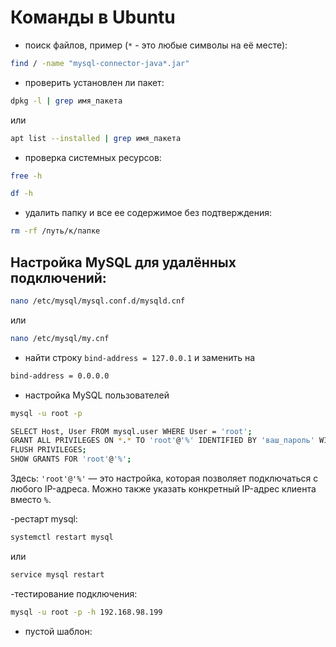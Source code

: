 # Команды в Ubuntu

- поиск файлов, пример (`*` - это любые символы на её месте):
```bash
find / -name "mysql-connector-java*.jar"
```

- проверить установлен ли пакет:
```bash
dpkg -l | grep имя_пакета
```
или
```bash
apt list --installed | grep имя_пакета
```

- проверка системных ресурсов:
```bash
free -h
```
```bash
df -h
```

- удалить папку и все ее содержимое без подтверждения:
```bash
rm -rf /путь/к/папке
```

## Настройка MySQL для удалённых подключений:
```bash
nano /etc/mysql/mysql.conf.d/mysqld.cnf
```
или
```bash
nano /etc/mysql/my.cnf
```
- найти строку `bind-address = 127.0.0.1` и заменить на
```bash
bind-address = 0.0.0.0
```
- настройка MySQL пользователей
```bash
mysql -u root -p
```
```bash
SELECT Host, User FROM mysql.user WHERE User = 'root';
GRANT ALL PRIVILEGES ON *.* TO 'root'@'%' IDENTIFIED BY 'ваш_пароль' WITH GRANT OPTION;
FLUSH PRIVILEGES;
SHOW GRANTS FOR 'root'@'%';
```
Здесь:
`'root'@'%'` — это настройка, которая позволяет подключаться с любого IP-адреса. Можно также указать конкретный IP-адрес клиента вместо `%`.

-рестарт mysql:
```bash
systemctl restart mysql

```
или
```bash
service mysql restart
```

-тестирование подключения:
```bash
mysql -u root -p -h 192.168.98.199
```

- пустой шаблон:
```bash

```